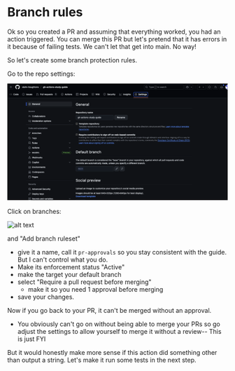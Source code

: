 # Branch rules
Ok so you created a PR and assuming that everything worked, you had an action triggered. You can merge this PR but let's pretend that it has errors in it because of failing tests. We can't let that get into main. No way!

So let's create some branch protection rules.

Go to the repo settings:

![alt text](../static/3/image.png)

Click on branches:

![alt text](../static/2/image.png)

and "Add branch ruleset"

- give it a name, call it `pr-approvals` so you stay consistent with the guide. But I can't control what you do.
- Make its enforcement status "Active"
- make the target your default branch
- select "Require a pull request before merging"
  - make it so you need 1 approval before merging
- save your changes.

Now if you go back to your PR, it can't be merged without an approval.
- You obviously can't go on without being able to merge your PRs so go adjust the settings to allow yourself to merge it without a review-- This is just FYI

But it would honestly make more sense if this action did something other than output a string.
Let's make it run some tests in the next step.